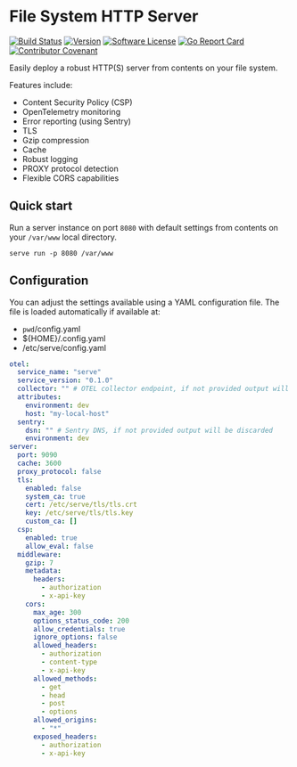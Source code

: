 # File System HTTP Server

[![Build Status](https://github.com/bryk-io/serve/workflows/ci/badge.svg?branch=main)](https://github.com/bryk-io/serve/actions)
[![Version](https://img.shields.io/github/tag/bryk-io/serve.svg)](https://github.com/bryk-io/serve/releases)
[![Software License](https://img.shields.io/badge/license-BSD3-red.svg)](LICENSE)
[![Go Report Card](https://goreportcard.com/badge/github.com/bryk-io/serve?style=flat)](https://goreportcard.com/report/github.com/bryk-io/serve)
[![Contributor Covenant](https://img.shields.io/badge/Contributor%20Covenant-v2.0-ff69b4.svg)](.github/CODE_OF_CONDUCT.md)

Easily deploy a robust HTTP(S) server from contents on your file system.

Features include:

- Content Security Policy (CSP)
- OpenTelemetry monitoring
- Error reporting (using Sentry)
- TLS
- Gzip compression
- Cache
- Robust logging
- PROXY protocol detection
- Flexible CORS capabilities

## Quick start

Run a server instance on port `8080` with default settings from contents on your `/var/www` local directory.

```shell
serve run -p 8080 /var/www
```

## Configuration

You can adjust the settings available using a YAML configuration file. The file is loaded automatically if available at:

- `pwd`/config.yaml
- ${HOME}/.config.yaml
- /etc/serve/config.yaml

```yaml
otel:
  service_name: "serve"
  service_version: "0.1.0"
  collector: "" # OTEL collector endpoint, if not provided output will be discarded
  attributes:
    environment: dev
    host: "my-local-host"
  sentry:
    dsn: "" # Sentry DNS, if not provided output will be discarded
    environment: dev
server:
  port: 9090
  cache: 3600
  proxy_protocol: false
  tls:
    enabled: false
    system_ca: true
    cert: /etc/serve/tls/tls.crt
    key: /etc/serve/tls/tls.key
    custom_ca: []
  csp:
    enabled: true
    allow_eval: false
  middleware:
    gzip: 7
    metadata:
      headers:
        - authorization
        - x-api-key
    cors:
      max_age: 300
      options_status_code: 200
      allow_credentials: true
      ignore_options: false
      allowed_headers:
        - authorization
        - content-type
        - x-api-key
      allowed_methods:
        - get
        - head
        - post
        - options
      allowed_origins:
        - "*"
      exposed_headers:
        - authorization
        - x-api-key
```
